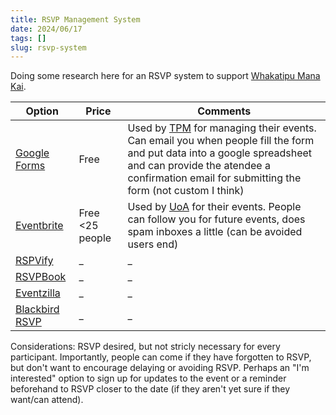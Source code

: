 ```yaml
---
title: RSVP Management System
date: 2024/06/17
tags: []
slug: rsvp-system
---
```


Doing some research here for an RSVP system to support [Whakatipu Mana Kai](https://www.instagram.com/whakatipumanakai/).

|Option|Price|Comments|
|-|-|-|
|[Google Forms](https://www.google.com/forms/about/)|Free|Used by [TPM](https://www.tepunahamatatini.ac.nz) for managing their events. Can email you when people fill the form and put data into a google spreadsheet and can provide the atendee a confirmation email for submitting the form (not custom I think)|
|[Eventbrite](https://www.eventbrite.co.nz/organizer/pricing/)|Free <25 people|Used by [UoA](https://www.auckland.ac.nz/en.html) for their events. People can follow you for future events, does spam inboxes a little (can be avoided users end)|
|[RSPVify](https://rsvpify.com/pricing/)|_|_|
|[RSVPBook](https://www.rsvpbook.com/dash.php?c=public_page&a=index)|_|_|
|[Eventzilla](https://www.eventzilla.net/online-rsvp-management-software)|_|_|
|[Blackbird RSVP](https://www.blackbirdrsvp.com)|_|_|

Considerations: RSVP desired, but not stricly necessary for every participant. Importantly, people can come if they have forgotten to RSVP, but don't want to encourage delaying or avoiding RSVP. Perhaps an "I'm interested" option to sign up for updates to the event or a reminder beforehand to RSVP closer to the date (if they aren't yet sure if they want/can attend).
